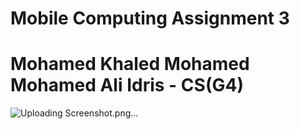 # Mobile Computing Assignment 3

# Mohamed Khaled Mohamed Mohamed Ali Idris - CS(G4)

![Uploading Screenshot.png…]()

